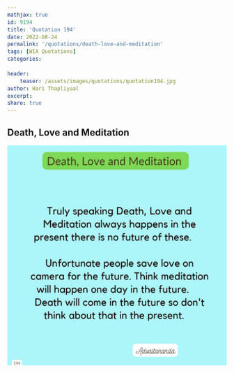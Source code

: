 ```yaml
---
mathjax: true
id: 9194
title: 'Quotation 194'
date: 2022-08-24
permalink: '/quotations/death-love-and-meditation'
tags: [WIA Quotations] 
categories: 

header:
    teaser: /assets/images/quotations/quotation194.jpg
author: Hari Thapliyaal 
excerpt:
share: true 
---
```


## Death, Love and Meditation

![Death, Love and Meditation](/assets/images/quotations/quotation194.jpg)
